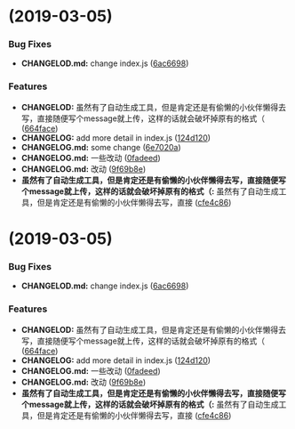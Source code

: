 #  (2019-03-05)


### Bug Fixes

* **CHANGELOD.md:** change index.js ([6ac6698](https://github.com/lxm1993/lernaDemo/commit/6ac6698))


### Features

* **CHANGELOD:** 虽然有了自动生成工具，但是肯定还是有偷懒的小伙伴懒得去写，直接随便写个message就上传，这样的话就会破坏掉原有的格式（ ([664face](https://github.com/lxm1993/lernaDemo/commit/664face))
* **CHANGELOG:** add more detail in index.js ([124d120](https://github.com/lxm1993/lernaDemo/commit/124d120))
* **CHANGELOG.md:** some change ([6e7020a](https://github.com/lxm1993/lernaDemo/commit/6e7020a))
* **CHANGELOG.md:** 一些改动 ([0fadeed](https://github.com/lxm1993/lernaDemo/commit/0fadeed))
* **CHANGELOG.md:** 改动 ([9f69b8e](https://github.com/lxm1993/lernaDemo/commit/9f69b8e))
* **虽然有了自动生成工具，但是肯定还是有偷懒的小伙伴懒得去写，直接随便写个message就上传，这样的话就会破坏掉原有的格式（:** 虽然有了自动生成工具，但是肯定还是有偷懒的小伙伴懒得去写，直接 ([cfe4c86](https://github.com/lxm1993/lernaDemo/commit/cfe4c86))



#  (2019-03-05)


### Bug Fixes

* **CHANGELOD.md:** change index.js ([6ac6698](https://github.com/lxm1993/lernaDemo/commit/6ac6698))


### Features

* **CHANGELOD:** 虽然有了自动生成工具，但是肯定还是有偷懒的小伙伴懒得去写，直接随便写个message就上传，这样的话就会破坏掉原有的格式（ ([664face](https://github.com/lxm1993/lernaDemo/commit/664face))
* **CHANGELOG:** add more detail in index.js ([124d120](https://github.com/lxm1993/lernaDemo/commit/124d120))
* **CHANGELOG.md:** 一些改动 ([0fadeed](https://github.com/lxm1993/lernaDemo/commit/0fadeed))
* **CHANGELOG.md:** 改动 ([9f69b8e](https://github.com/lxm1993/lernaDemo/commit/9f69b8e))
* **虽然有了自动生成工具，但是肯定还是有偷懒的小伙伴懒得去写，直接随便写个message就上传，这样的话就会破坏掉原有的格式（:** 虽然有了自动生成工具，但是肯定还是有偷懒的小伙伴懒得去写，直接 ([cfe4c86](https://github.com/lxm1993/lernaDemo/commit/cfe4c86))



